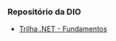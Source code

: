### Repositório da DIO <br>

<ul>
    <li><a href="https://github.com/nelsondbarros/trilha-net-fundamentos-desafio">Trilha .NET - Fundamentos</a></li>
</ul>
